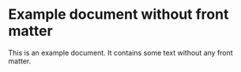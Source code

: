 # Example document without front matter

This is an example document. It contains some text without any front matter.
